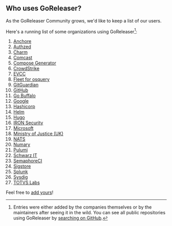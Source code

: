 ## Who uses GoReleaser?

As the GoReleaser Community grows, we'd like to keep a list of our users.

Here's a running list of some organizations using GoReleaser[^1]:

1. [Anchore](https://anchore.com)
1. [Authzed](https://authzed.com)
1. [Charm](https://charm.sh)
1. [Comcast](https://comcast.github.io)
1. [Compose Generator](https://www.compose-generator.com)
1. [CrowdStrike](https://www.crowdstrike.com)
1. [EVCC](https://evcc.io)
1. [Fleet for osquery](https://fleetdm.com)
1. [GitGuardian](https://gitguardian.com)
1. [GitHub](https://github.com)
1. [Go Buffalo](https://gobuffalo.io)
1. [Google](https://google.com)
1. [Hashicorp](https://hashicorp.com)
1. [Helm](https://helm.sh)
1. [Hugo](https://gohugo.io)
1. [IRON Security](https://iron.security)
1. [Microsoft](https://microsoft.com)
1. [Ministry of Justice (UK)](https://mojdigital.blog.gov.uk)
1. [NATS](https://nats.io)
1. [Numary](https://numary.com)
1. [Pulumi](https://pulumi.com)
1. [Schwarz IT](https://jobs.schwarz)
1. [SemaphoreCI](https://semaphoreci.com)
1. [Sigstore](https://sigstore.dev)
1. [Splunk](http://dev.splunk.com)
1. [Sysdig](https://sysdig.com)
1. [TOTVS Labs](https://totvslabs.com)

Feel free to [add yours](https://github.com/goreleaser/goreleaser/edit/main/USERS.md)!

<!--
Hey! Thanks for looking into this file!
If you're going to edit it, please:
- keep a-z ordering :)
- edit only the USERS.md file at the repository's root folder
- /www/docs/users.md is auto-copied from /USERS.md
-->

[^1]: Entries were either added by the companies themselves or by the maintainers after seeing it in the wild.
      You can see all public repositories using GoReleaser by [searching on GitHub](https://github.com/search?q=filename%3Agoreleaser+language%3Ayaml+path%3A%2F).
